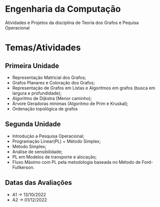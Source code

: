 # Engenharia da Computação
Atividades e Projetos da disciplina de Teoria dos Grafos e Pequisa Operacional

# Temas/Atividades

## Primeira Unidade

- Representação Matricial dos Grafos;
- Grafos Planares e Coloração dos Grafos;
- Representação de Grafos em Listas e Algoritmos em grafos (busca em largura e profundidade);
- Algoritmo de Dijkstra (Menor caminho);
- Árvore Geradoras mínimas (Algoritmo de Prim e Kruskal);
- Ordenação topológica de grafos

## Segunda Unidade

- Introdução a Pesquisa Operacional;
- Programação Linear(PL) + Método Simplex;
- Método Simplex;
- Análise de sensibilidade;
- PL em Modelos de transporte e alocação;
- Fluxo Máximo com PL pela metodologia baseada no Método de Ford-Fullkerson.

## Datas das Avaliações

- A1 -> 13/10/2022
- A2 -> 01/12/2022
